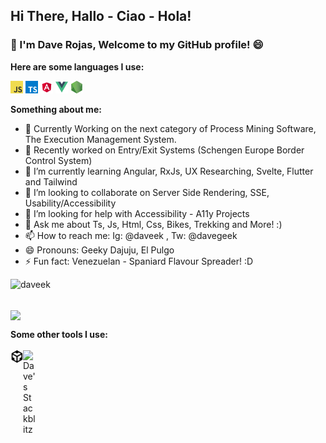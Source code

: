 ## Hi There, Hallo - Ciao - Hola! 
### 👋 I'm Dave Rojas, Welcome to my GitHub profile! 😄
<!--
**daveek/daveek** is a ✨ _special_ ✨ repository because its `README.md` (this file) appears on your GitHub profile.
--> 

**Here are some languages I use:**  

<code><img height="20" src="https://raw.githubusercontent.com/github/explore/80688e429a7d4ef2fca1e82350fe8e3517d3494d/topics/javascript/javascript.png"></code>
<code><img height="20" src="https://raw.githubusercontent.com/github/explore/80688e429a7d4ef2fca1e82350fe8e3517d3494d/topics/typescript/typescript.png"></code>
<code><img height="20" src="https://raw.githubusercontent.com/github/explore/80688e429a7d4ef2fca1e82350fe8e3517d3494d/topics/angular/angular.png"></code>
<code><img height="20" src="https://raw.githubusercontent.com/github/explore/80688e429a7d4ef2fca1e82350fe8e3517d3494d/topics/vue/vue.png"></code>
<code><img height="20" src="https://raw.githubusercontent.com/github/explore/80688e429a7d4ef2fca1e82350fe8e3517d3494d/topics/nodejs/nodejs.png"></code>    


**Something about me:**

- 💎 Currently Working on the next category of Process Mining Software, The Execution Management System. 
- 🛂 Recently worked on Entry/Exit Systems (Schengen Europe Border Control System)
- 🌱 I’m currently learning Angular, RxJs, UX Researching, Svelte, Flutter and Tailwind 
- 👯 I’m looking to collaborate on Server Side Rendering, SSE, Usability/Accessibility
- 🤔 I’m looking for help with Accessibility - A11y Projects
- 💬 Ask me about Ts, Js, Html, Css, Bikes, Trekking and More! :)
- 📫 How to reach me: Ig: @daveek , Tw: @davegeek
- 😄 Pronouns: Geeky Dajuju, El Pulgo
- ⚡ Fun fact: Venezuelan - Spaniard Flavour Spreader! :D

<img src="https://github-readme-stats.vercel.app/api?username=daveek&show_icons=true&title_color=fefefe&icon_color=ff0000&text_color=FEFEFE&bg_color=151515" alt="daveek" /> </p>
<br>
<img align="center" src="https://github-readme-stats.vercel.app/api/top-langs/?username=daveek&layout=compact&theme=synthwave" />

**Some other tools I use:**
<br>
<br>
<a href="https://codesandbox.io/u/daveek">
  <img align="left" alt="Dave Rojas | CodeSandbox" width="20px" src="https://raw.githubusercontent.com/anuraghazra/anuraghazra/master/assets/codesandbox.svg" />
</a>
<a href="https://stackblitz.com/@daveek">
  <img align="left" alt="Dave's Stackblitz" width="21px" src="https://a.fsdn.com/allura/s/stackblitz/icon?1612417345?&w=120" />
</a>
